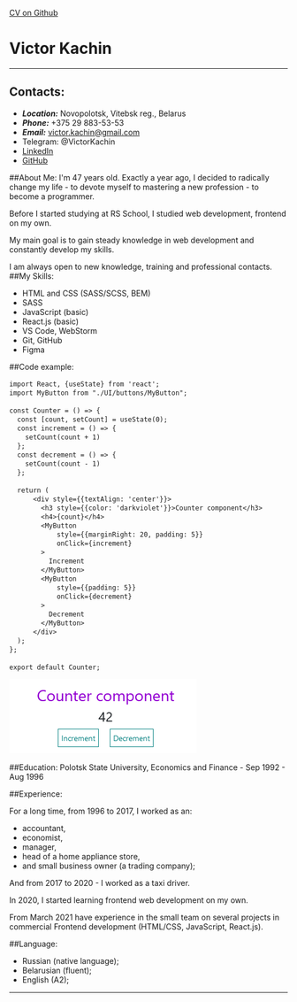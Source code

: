 [CV on Github](https://github.com/VictorKachin/rsschool-cv)
# Victor Kachin
***
## Contacts:

* ___Location:___ Novopolotsk, Vitebsk reg., Belarus
* ___Phone:___ +375 29 883-53-53
* ___Email:___ victor.kachin@gmail.com 
* Telegram: @VictorKachin
* [LinkedIn](https://www.linkedin.com/in/victor-kachin/)
* [GitHub](https://github.com/VictorKachin)

##About Me: 
I'm 47 years old. Exactly a year ago, I decided to radically change my life - to devote myself to mastering a new profession - to become a programmer.

Before I started studying at RS School, I studied web development, frontend on my own.

My main goal is to gain steady knowledge in web development and constantly develop my skills.

I am always open to new knowledge, training and professional contacts.
##My Skills:
* HTML and CSS (SASS/SCSS, BEM)
* SASS
* JavaScript (basic)
* React.js (basic)
* VS Code, WebStorm
* Git, GitHub
* Figma

##Code example:
```angular2html
import React, {useState} from 'react';
import MyButton from "./UI/buttons/MyButton";

const Counter = () => {
  const [count, setCount] = useState(0);
  const increment = () => {
    setCount(count + 1)
  };
  const decrement = () => {
    setCount(count - 1)
  };

  return (
      <div style={{textAlign: 'center'}}>
        <h3 style={{color: 'darkviolet'}}>Counter component</h3>
        <h4>{count}</h4>
        <MyButton
            style={{marginRight: 20, padding: 5}}
            onClick={increment}
        >
          Increment
        </MyButton>
        <MyButton
            style={{padding: 5}}
            onClick={decrement}
        >
          Decrement
        </MyButton>
      </div>
  );
};

export default Counter;
```
![Counter](./img/counter_react.png "React component example")

##Education:
Polotsk State University, Economics and Finance - Sep 1992 - Aug 1996

##Experience:

For a long time, from 1996 to 2017, I worked as an:
* accountant, 
* economist, 
* manager, 
* head of a home appliance store,
* and small business owner (a trading company);

And from 2017 to 2020 - I worked as a taxi driver.

In 2020, I started learning frontend web development on my own.

From March 2021 have experience in the small team on several projects in commercial Frontend development (HTML/CSS, JavaScript, React.js).

##Language:
* Russian (native language); 
* Belarusian (fluent);
* English (A2);

***
